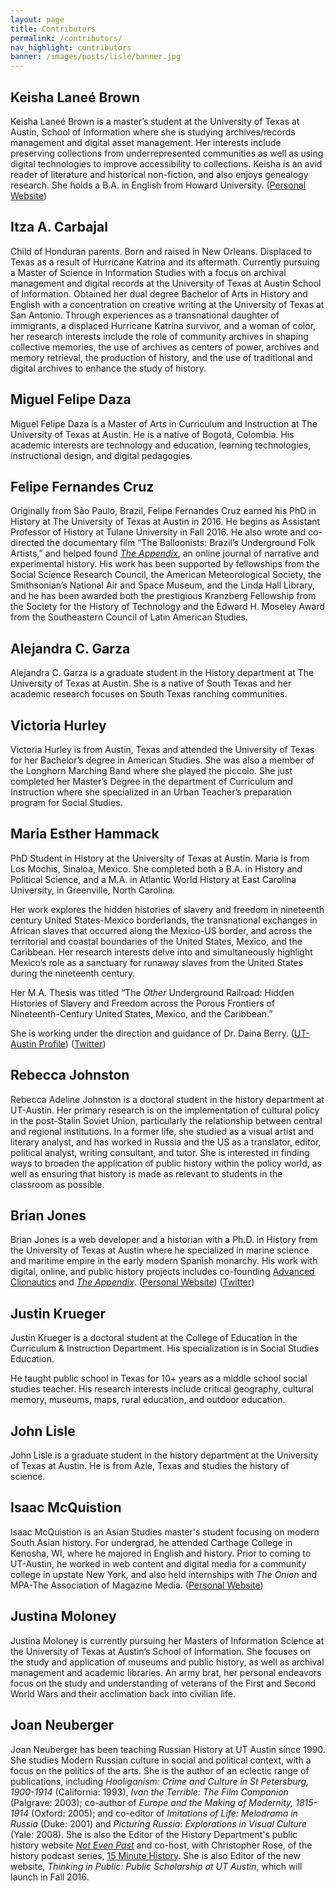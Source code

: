 ```yaml
---
layout: page
title: Contributors
permalink: /contributors/
nav_highlight: contributors
banner: /images/posts/lisle/banner.jpg
---
```


## Keisha Laneé Brown

Keisha Laneé Brown is a master’s student at the University of Texas at Austin, School of Information where she is studying archives/records management and digital asset management.  Her interests include preserving collections from underrepresented communities as well as using digital technologies to improve accessibility to collections. Keisha is an avid reader of literature and historical non-fiction, and also enjoys genealogy research. She holds a B.A. in English from Howard University. ([Personal Website][brown-website])

## Itza A. Carbajal

Child of Honduran parents. Born and raised in New Orleans. Displaced to Texas as a result of Hurricane Katrina and its aftermath. Currently pursuing a Master of Science in Information Studies with a focus on archival management and digital records at the University of Texas at Austin School of Information. Obtained her dual degree Bachelor of Arts in History and English with a concentration on creative writing at the University of Texas at San Antonio. Through experiences as a transnational daughter of immigrants, a displaced Hurricane Katrina survivor, and a woman of color, her research interests include the role of community archives in shaping collective memories, the use of archives as centers of power, archives and memory retrieval, the production of history, and the use of traditional and digital archives to enhance the study of history.

## Miguel Felipe Daza

Miguel Felipe Daza is a Master of Arts in Curriculum and Instruction at The University of Texas at Austin. He is a native of Bogotá, Colombia. His academic interests are technology and education, learning technologies, instructional design, and digital pedagogies.

## Felipe Fernandes Cruz

Originally from São Paulo, Brazil, Felipe Fernandes Cruz earned his PhD in History at The University of Texas at Austin in 2016. He begins as Assistant Professor of History at Tulane University in Fall 2016. He also wrote and co-directed the documentary film “The Balloonists: Brazil’s Underground Folk Artists,” and helped found [_The Appendix_][appendix], an online journal of narrative and experimental history. His work has been supported by fellowships from the Social Science Research Council, the American Meteorological Society,  the Smithsonian’s National Air and Space Museum, and the Linda Hall Library, and he has been awarded both the prestigious Kranzberg Fellowship from the Society for the History of Technology and the Edward H. Moseley Award from the Southeastern Council of Latin  American Studies.

## Alejandra C. Garza

Alejandra C. Garza is a graduate student in the History department at The University of Texas at Austin. She is a native of South Texas and her academic research focuses on South Texas ranching communities.

## Victoria Hurley

Victoria Hurley is from Austin, Texas and attended the University of Texas for her Bachelor’s degree in American Studies. She was also a member of the Longhorn Marching Band where she played the piccolo. She just completed her Master’s Degree in the department of Curriculum and Instruction where she specialized in an Urban Teacher’s preparation program for Social Studies.

## Maria Esther Hammack

PhD Student in History at the University of Texas at Austin.  Maria is from Los Mochis, Sinaloa, Mexico.  She completed both a B.A. in History and Political Science, and a M.A. in Atlantic World History at East Carolina University, in Greenville, North Carolina.

Her work explores the hidden histories of slavery and freedom in nineteenth century United States-Mexico borderlands, the transnational exchanges in African slaves that occurred along the Mexico-US border, and across the territorial and coastal boundaries of the United States, Mexico, and the Caribbean.  Her research interests delve into and simultaneously highlight Mexico’s role as a sanctuary for runaway slaves from the United States during the nineteenth century.

Her M.A. Thesis was titled “The _Other_ Underground Railroad: Hidden Histories of Slavery and Freedom across the Porous Frontiers of Nineteenth-Century United States, Mexico, and the Caribbean.”

She is working under the direction and guidance of Dr. Daina Berry. ([UT-Austin Profile][hammack-profile]) ([Twitter][hammack-twitter])

## Rebecca Johnston

Rebecca Adeline Johnston is a doctoral student in the history department at UT-Austin. Her primary research is on the implementation of cultural policy in the post-Stalin Soviet Union, particularly the relationship between central and regional institutions. In a former life, she studied as a visual artist and literary analyst, and has worked in Russia and the US as a translator, editor, political analyst, writing consultant, and tutor. She is interested in finding ways to broaden the application of public history within the policy world, as well as ensuring that history is made as relevant to students in the classroom as possible.

## Brian Jones

Brian Jones is a web developer and a historian with a Ph.D. in History from the University of Texas at Austin where he specialized in marine science and maritime empire in the early modern Spanish monarchy. His work with digital, online, and public history projects includes co-founding [Advanced Clionautics][clionautics] and [_The Appendix_][appendix]. ([Personal Website][jones-website]) ([Twitter][jones-twitter])

## Justin Krueger

Justin Krueger is a doctoral student at the College of Education in the Curriculum & Instruction Department. His specialization is in Social Studies Education.

He taught public school in Texas for 10+ years as a middle school social studies teacher.  His research interests include critical geography, cultural memory, museums, maps, rural education, and outdoor education.

## John Lisle

John Lisle is a graduate student in the history department at the University of Texas at Austin. He is from Azle, Texas and studies the history of science.

## Isaac McQuistion

Isaac McQuistion is an Asian Studies master's student focusing on modern South Asian history. For undergrad, he attended Carthage College in Kenosha, WI, where he majored in English and history. Prior to coming to UT-Austin, he worked in web content and digital media for a community college in upstate New York, and also held internships with _The Onion_ and MPA-The Association of Magazine Media. ([Personal Website][mcquistion-website])

## Justina Moloney

Justina Moloney is currently pursuing her Masters of Information Science at the University of Texas at Austin’s School of Information. She focuses on the study and application of museums and public history, as well as archival management and academic libraries. An army brat, her personal endeavors focus on the study and understanding of veterans of the First and Second World Wars and their acclimation back into civilian life.  

## Joan Neuberger

Joan Neuberger has been teaching Russian History at UT Austin since 1990. She studies Modern Russian culture in social and political context, with a focus on the politics of the  arts. She is the author of an eclectic range of publications, including _Hooliganism: Crime and Culture in St Petersburg, 1900-1914_ (California: 1993), _Ivan the Terrible: The Film Companion_ (Palgrave: 2003); co-author of _Europe and the Making of Modernity, 1815-1914_ (Oxford: 2005); and co-editor of _Imitations of Life: Melodrama in Russia_ (Duke: 2001) and _Picturing Russia: Explorations in Visual Culture_ (Yale: 2008). She is also the Editor of the History Department's public history website [_Not Even Past_][notevenpast] and co-host, with Christopher Rose, of the history podcast series, [15 Minute History][15minute]. She is also Editor of the new website, _Thinking in Public: Public Scholarship at UT Austin_, which will launch in Fall 2016.


[brown-website]: http://www.keishalaneebrown.com/
[mcquistion-website]: http://isaacmcquistion.wordpress.com
[hammack-profile]: http://www.utexas.edu/cola/history/graduate/gradstudents/profile.php?id=meh3995
[hammack-twitter]: https://twitter.com/LorienTinuviel
[clionautics]: http://clionautics.co
[appendix]: http://theappendix.net
[jones-website]: http://brianjon.es
[jones-twitter]: http://twitter.com/jonesbp
[notevenpast]: http://notevenpast.org/
[15minute]: http://15minutehistory.org/
